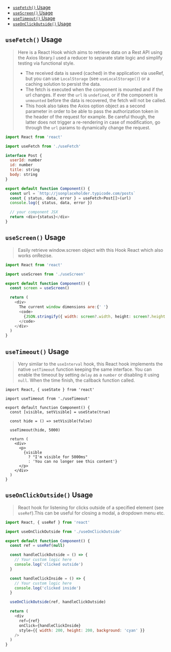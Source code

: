 - [`useFetch()` Usage](#usefetch-usage)
- [`useScreen()` Usage](#usescreen-usage)
- [`useTimeout()` Usage](#usetimeout-usage)
- [`useOnClickOutside()` Usage](#useonclickoutside-usage)

## `useFetch()` Usage

> Here is a React Hook which aims to retrieve data on a Rest API using the Axios library.I used a reducer to separate state logic and simplify testing via functional style.
> - The received data is saved (cached) in the application via useRef, but you can use `LocalStorage` (see `useLocalStorage()`) or a caching solution to persist the data.
> - The fetch is executed when the component is mounted and if the url changes. If ever the `url` is `undefined`, or if the component is `unmounted` before the data is recovered, the fetch will not be called.
> - This hook also takes the Axios option object as a second parameter in order to be able to pass the authorization token in the header of the request for example. Be careful though, the latter does not trigger a re-rendering in case of modification, go through the `url` params to dynamically change the request.


```javascript
import React from 'react'

import useFetch from './useFetch'

interface Post {
  userId: number
  id: number
  title: string
  body: string
}

export default function Component() {
  const url = `http://jsonplaceholder.typicode.com/posts`
  const { status, data, error } = useFetch<Post[]>(url)
  console.log({ status, data, error })

  // your component JSX
  return <div>{status}</div>
}
```

## `useScreen()` Usage
> Easily retrieve window.screen object with this Hook React which also works onRezise.

```javascript
import React from 'react'

import useScreen from './useScreen'

export default function Component() {
  const screen = useScreen()

  return (
    <div>
      The current window dimensions are:{' '}
      <code>
        {JSON.stringify({ width: screen?.width, height: screen?.height })}
      </code>
    </div>
  )
}
```

## `useTimeout()` Usage

> Very similar to the `useInterval` hook, this React hook implements the native `setTimeout` function keeping the same interface.
>You can enable the timeout by setting `delay` as a `number` or disabling it using `null`.
When the time finish, the callback function called.

```javasript
import React, { useState } from 'react'

import useTimeout from './useTimeout'

export default function Component() {
  const [visible, setVisible] = useState(true)

  const hide = () => setVisible(false)

  useTimeout(hide, 5000)

  return (
    <div>
      <p>
        {visible
          ? "I'm visible for 5000ms"
          : 'You can no longer see this content'}
      </p>
    </div>
  )
}
```

## `useOnClickOutside()` Usage

> React hook for listening for clicks outside of a specified element (see `useRef`).This can be useful for closing a modal, a dropdown menu etc.

```javascript
import React, { useRef } from 'react'

import useOnClickOutside from './useOnClickOutside'

export default function Component() {
  const ref = useRef(null)

  const handleClickOutside = () => {
    // Your custom logic here
    console.log('clicked outside')
  }

  const handleClickInside = () => {
    // Your custom logic here
    console.log('clicked inside')
  }

  useOnClickOutside(ref, handleClickOutside)

  return (
    <div
      ref={ref}
      onClick={handleClickInside}
      style={{ width: 200, height: 200, background: 'cyan' }}
    />
  )
}
```